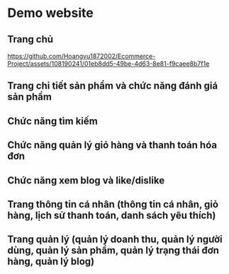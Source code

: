 # Demo website

## Trang chủ
https://github.com/Hoangvu1872002/Ecommerce-Project/assets/108190241/01eb8dd5-49be-4d63-8e81-f9caee8b7f1e

## Trang chi tiết sản phẩm và chức năng đánh giá sản phẩm

## Chức năng tìm kiếm

## Chức năng quản lý giỏ hàng và thanh toán hóa đơn

## Chức năng xem blog và like/dislike

## Trang thông tin cá nhân (thông tin cá nhân, giỏ hàng, lịch sử thanh toán, danh sách yêu thích)

## Trang quản lý (quản lý doanh thu, quản lý người dùng, quản lý sản phẩm, quản lý trạng thái đơn hàng, quản lý blog)
